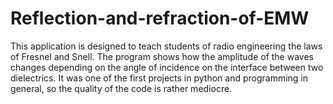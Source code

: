 # Reflection-and-refraction-of-EMW
 This application is designed to teach students of radio engineering the laws of Fresnel and Snell. The program shows how the amplitude of the waves changes depending on the angle of incidence on the interface between two dielectrics. It was one of the first projects in python and programming in general, so the quality of the code is rather mediocre.
